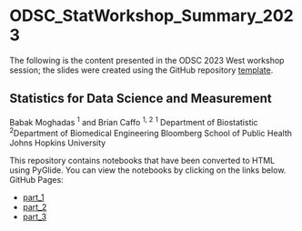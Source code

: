 # ODSC_StatWorkshop_Summary_2023

The following is the content presented in the ODSC 2023 West workshop session; the slides were created using the GitHub repository [template](https://github.com/B7M/PyGlide_Actions).

## Statistics for Data Science and Measurement

Babak Moghadas <sup>1</sup> and Brian Caffo <sup>1, 2</sup>
<sup>1</sup> Department of Biostatistic
<sup>2</sup>Department of Biomedical Engineering
Bloomberg School of Public Health
Johns Hopkins University
    
This repository contains notebooks that have been converted to HTML using PyGlide. You can view the notebooks by clicking on the links below.
GitHub Pages:
  - [part_1](https://B7M.github.io/ODSC_StatWorkshop_Summary_2023/output/part_1_tmp_pyglide.html#/)
  - [part_2](https://B7M.github.io/ODSC_StatWorkshop_Summary_2023/output/part_2_tmp_pyglide.html#/)
  - [part_3](https://B7M.github.io/ODSC_StatWorkshop_Summary_2023/output/part_3_tmp_pyglide.html#/)

